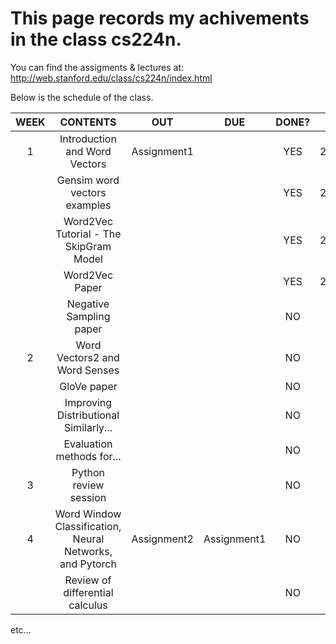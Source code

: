 This page records my achivements in the class cs224n.
=============================================================
You can find the assigments & lectures at:  
http://web.stanford.edu/class/cs224n/index.html

Below is the schedule of the class.  

|WEEK|CONTENTS|OUT|DUE|DONE?|DATE|
|:---:|:---:|:---:|:---:|:---:|:---:|
|1|Introduction and Word Vectors|Assignment1||YES|2020.08.04|
||Gensim word vectors examples|||YES|2020.08.05|
||Word2Vec Tutorial - The SkipGram Model|||YES|2020.08.05|
||Word2Vec Paper|||YES|2020.08.05|
||Negative Sampling paper|||NO||
|2|Word Vectors2 and Word Senses|||NO||
||GloVe paper|||NO||
||Improving Distributional Similarly...|||NO||
||Evaluation methods for...|||NO||
|3|Python review session|||NO||
|4|Word Window Classification, Neural Networks, and Pytorch|Assignment2|Assignment1|NO||
||Review of differential calculus|||NO||    

etc...
